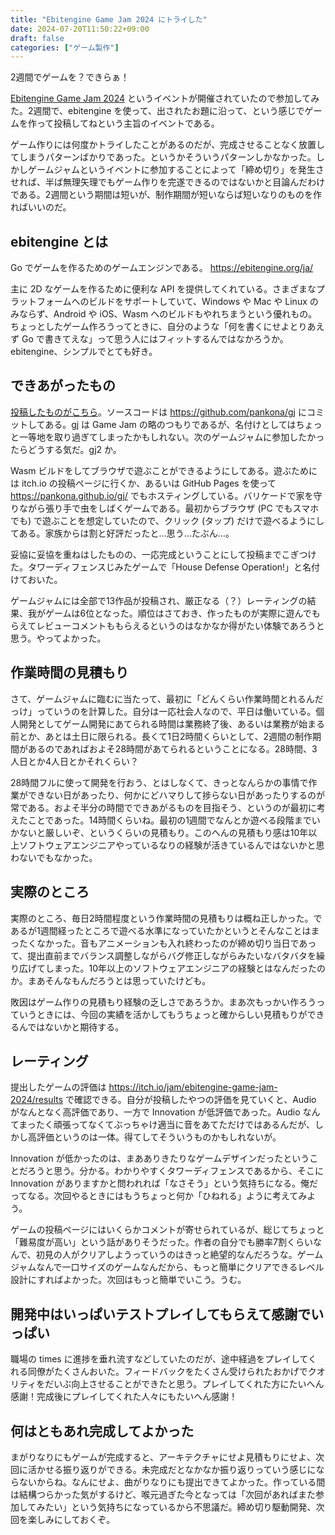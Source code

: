 ```yaml
---
title: "Ebitengine Game Jam 2024 にトライした"
date: 2024-07-20T11:50:22+09:00
draft: false
categories: ["ゲーム製作"]
---
```


2週間でゲームを？できらぁ！

<!--more-->

[Ebitengine Game Jam 2024](https://itch.io/jam/ebitengine-game-jam-2024) というイベントが開催されていたので参加してみた。2週間で、ebitengine を使って、出されたお題に沿って、という感じでゲームを作って投稿してねという主旨のイベントである。

ゲーム作りには何度かトライしたことがあるのだが、完成させることなく放置してしまうパターンばかりであった。というかそういうパターンしかなかった。しかしゲームジャムというイベントに参加することによって「締め切り」を発生させれば、半ば無理矢理でもゲーム作りを完遂できるのではないかと目論んだわけである。2週間という期間は短いが、制作期間が短いならば短いなりのものを作ればいいのだ。

## ebitengine とは

Go でゲームを作るためのゲームエンジンである。
https://ebitengine.org/ja/

主に 2D なゲームを作るために便利な API を提供してくれている。さまざまなプラットフォームへのビルドをサポートしていて、Windows や Mac や Linux のみならず、Android や iOS、Wasm へのビルドもやれちまうという優れもの。ちょっとしたゲーム作ろうってときに、自分のような「何を書くにせよとりあえず Go で書きてえな」って思う人にはフィットするんではなかろうか。ebitengine、シンプルでとても好き。

## できあがったもの

[投稿したものがこちら](https://itch.io/jam/ebitengine-game-jam-2024/rate/2802335)。ソースコードは https://github.com/pankona/gj にコミットしてある。gj は Game Jam の略のつもりであるが、名付けとしてはちょっと一等地を取り過ぎてしまったかもしれない。次のゲームジャムに参加したかったらどうする気だ。gj2 か。

Wasm ビルドをしてブラウザで遊ぶことができるようにしてある。遊ぶためには itch.io の投稿ページに行くか、あるいは GitHub Pages を使って https://pankona.github.io/gj/ でもホスティングしている。バリケードで家を守りながら張り手で虫をしばくゲームである。最初からブラウザ (PC でもスマホでも) で遊ぶことを想定していたので、クリック (タップ) だけで遊べるようにしてある。家族からは割と好評だったと…思う…たぶん…。

妥協に妥協を重ねはしたものの、一応完成ということにして投稿までこぎつけた。タワーディフェンスじみたゲームで「House Defense Operation!」と名付けておいた。

ゲームジャムには全部で13作品が投稿され、厳正なる（？）レーティングの結果、我がゲームは6位となった。順位はさておき、作ったものが実際に遊んでもらえてレビューコメントももらえるというのはなかなか得がたい体験であろうと思う。やってよかった。

## 作業時間の見積もり

さて、ゲームジャムに臨むに当たって、最初に「どんくらい作業時間とれるんだっけ」っていうのを計算した。自分は一応社会人なので、平日は働いている。個人開発としてゲーム開発にあてられる時間は業務終了後、あるいは業務が始まる前とか、あとは土日に限られる。長くて1日2時間くらいとして、2週間の制作期間があるのであればおよそ28時間があてられるということになる。28時間、3人日とか4人日とかそれくらい？

28時間フルに使って開発を行おう、とはしなくて、きっとなんらかの事情で作業ができない日があったり、何かにどハマりして捗らない日があったりするのが常である。およそ半分の時間でできあがるものを目指そう、というのが最初に考えたことであった。14時間くらいね。最初の1週間でなんとか遊べる段階までいかないと厳しいぞ、というくらいの見積もり。このへんの見積もり感は10年以上ソフトウェアエンジニアやっているなりの経験が活きているんではないかと思わないでもなかった。

## 実際のところ

実際のところ、毎日2時間程度という作業時間の見積もりは概ね正しかった。であるが1週間経ったところで遊べる水準になっていたかというとそんなことはまったくなかった。音もアニメーションも入れ終わったのが締め切り当日であって、提出直前までバランス調整しながらバグ修正しながらみたいなバタバタを繰り広げてしまった。10年以上のソフトウェアエンジニアの経験とはなんだったのか。まあそんなもんだろうとは思っていたけども。

敗因はゲーム作りの見積もり経験の乏しさであろうか。まあ次もっかい作ろうっていうときには、今回の実績を活かしてもうちょっと確からしい見積もりができるんではないかと期待する。

## レーティング

提出したゲームの評価は https://itch.io/jam/ebitengine-game-jam-2024/results で確認できる。自分が投稿したやつの評価を見ていくと、Audio がなんとなく高評価であり、一方で Innovation が低評価であった。Audio なんてまったく頑張ってなくてぶっちゃけ適当に音をあてただけではあるんだが、しかし高評価というのは一体。得てしてそういうものかもしれないが。

Innovation が低かったのは、まあありきたりなゲームデザインだったということだろうと思う。分かる。わかりやすくタワーディフェンスであるから、そこに Innovation がありますかと問われれば「なさそう」という気持ちになる。俺だってなる。次回やるときにはもうちょっと何か「ひねれる」ように考えてみよう。

ゲームの投稿ページにはいくらかコメントが寄せられているが、総じてちょっと「難易度が高い」という話がありそうだった。作者の自分でも勝率7割くらいなんで、初見の人がクリアしようっていうのはきっと絶望的なんだろうな。ゲームジャムなんで一口サイズのゲームなんだから、もっと簡単にクリアできるレベル設計にすればよかった。次回はもっと簡単でいこう。うむ。

## 開発中はいっぱいテストプレイしてもらえて感謝でいっぱい

職場の times に進捗を垂れ流すなどしていたのだが、途中経過をプレイしてくれる同僚がたくさんおいた。フィードバックをたくさん受けられたおかげでクオリティをだいぶ向上させることができたと思う。プレイしてくれた方にたいへん感謝！完成後にプレイしてくれた人々にもたいへん感謝！

## 何はともあれ完成してよかった

まがりなりにもゲームが完成すると、アーキテクチャにせよ見積もりにせよ、次回に活かせる振り返りができる。未完成だとなかなか振り返りっていう感じにならないからね。なんにせよ、曲がりなりにも提出できてよかった。作っている間は結構つらかった気がするけど、喉元過ぎた今となっては「次回があればまた参加してみたい」という気持ちになっているから不思議だ。締め切り駆動開発、次回を楽しみにしておくぞ。
